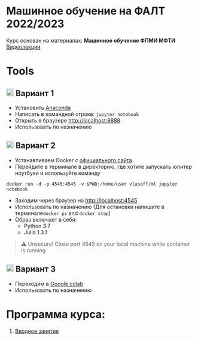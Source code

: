 # Машинное обучение на ФАЛТ 2022/2023

Курс основан на материалах: __Машинное обучение ФПМИ МФТИ__
[Видеолекции](https://www.youtube.com/playlist?list=PL4_hYwCyhAvZyW6qS58x4uElZgAkMVUvj)

# Tools 

## <img src='https://github.com/ml-dafe/ml_mipt_dafe_major/blob/master/src/anaconda.png' height="20px" width="20px" align="top"> Вариант 1
- Установить [Anaconda](https://www.anaconda.com/distribution/)
- Написать в командной строке: `jupyter notebook`
- Открыть в браузере [http://localhost:8888](http://localhost:8888)
- Использовать по назначению

## <img src='https://github.com/ml-dafe/ml_mipt_dafe_major/blob/master/src/docker.png' height="20px" width="20px" align="top"> Вариант 2
- Устанавливаем Docker с [официального сайта](https://www.docker.com/products/docker-desktop)
- Перейдите в терминале в директорию, где хотите запускать юпитер ноутбуки и используйте команду
```
docker run -d -p 4545:4545 -v $PWD:/home/user vlasoff/ml jupyter notebook 
``` 
- Заходим через браузер на [http://localhost:4545](http://localhost:4545)
- Использовать по назначению (Для остановки напишите в терминале`docker ps` and `docker stop`)
- Образ включает в себя:
  - Python 3.7
  - Julia 1.3.1 

> :warning: Unsecure! 
> Close port 4545 on your local machine while container is running  

## <img src='https://github.com/ml-dafe/ml_mipt_dafe_major/blob/master/src/colab.png' height="20px" width="20px" align="top"> Вариант 3
- Переходим в [Google colab](https://colab.research.google.com/notebooks/intro.ipynb#recent=true)
- Использовать по назначению

# Программа курса:

1. [Вводное занятие](https://github.com/ml-dafe/ml_mipt_dafe/tree/main/week_00)